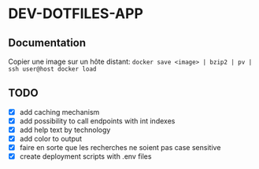 # DEV-DOTFILES-APP

## Documentation

Copier une image sur un hôte distant:
`docker save <image> | bzip2 | pv | ssh user@host docker load`

## TODO

- [x] add caching mechanism
- [x] add possibility to call endpoints with int indexes
- [x] add help text by technology
- [x] add color to output
- [x] faire en sorte que les recherches ne soient pas case sensitive
- [x] create deployment scripts with .env files
